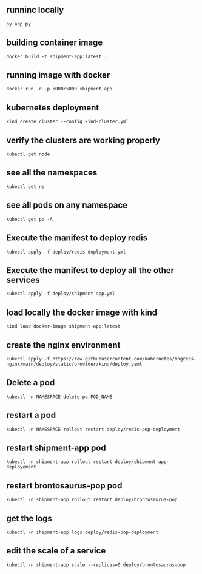 ## runninc locally

    py app.py

## building container image

    docker build -t shipment-app:latest .

## running image with docker

    docker run -d -p 5000:5000 shipment-app

## kubernetes deployment
    
    kind create cluster --config kind-cluster.yml

## verify the clusters are working properly
    
    kubectl get node

## see all the namespaces

    kubectl get ns


## see all pods on any namespace

    kubectl get po -A


## Execute the manifest to deploy redis

    kubectl apply -f deploy/redis-deployment.yml


## Execute the manifest to deploy all the other services

    kubectl apply -f deploy/shipment-app.yml


## load locally the docker image with kind

    kind load docker-image shipment-app:latest


## create the nginx environment
    
    kubectl apply -f https://raw.githubusercontent.com/kubernetes/ingress-nginx/main/deploy/static/provider/kind/deploy.yaml



## Delete a pod

    kubectl -n NAMESPACE delete po POD_NAME


## restart a pod

    kubectl -n NAMESPACE rollout restart deploy/redis-pop-deployment


## restart shipment-app pod

    kubectl -n shipment-app rollout restart deploy/shipment-app-deployement


## restart brontosaurus-pop pod

    kubectl -n shipment-app rollout restart deploy/brontosaurus-pop


## get the logs

    kubectl -n shipment-app logs deploy/redis-pop-deployment


## edit the scale of a service

    kubectl -n shipment-app scale --replicas=0 deploy/brontosaurus-pop

